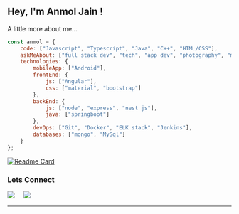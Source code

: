 <h2> Hey, I'm Anmol Jain !</h2>

A little more about me...  

```javascript
const anmol = {
    code: ["Javascript", "Typescript", "Java", "C++", "HTML/CSS"],
    askMeAbout: ["full stack dev", "tech", "app dev", "photography", "musical instruments"],
    technologies: {
        mobileApp: ["Android"],
        frontEnd: {
            js: ["Angular"],
            css: ["material", "bootstrap"]
        },
        backEnd: {
            js: ["node", "express", "nest js"],
            java: ["springboot"]
        },
        devOps: ["Git", "Docker", "ELK stack", "Jenkins"],
        databases: ["mongo", "MySql"]
    }
};
```

<!-- ![Github stats](https://github-readme-stats.vercel.app/api?username=thyanmol&show_icons=true&locale=en)  ![github streak](https://github-readme-streak-stats.herokuapp.com/?user=thyanmol&)  -->

[![Readme Card](https://github-readme-stats.vercel.app/api/pin/?username=thyanmol&repo=react-pixelate)](https://github.com/thyanmol/react-pixelate)


<h3>Lets Connect</h3>

<a href="https://www.linkedin.com/in/thyanmol/"><img src="https://img.shields.io/badge/linkedin-%230077B5.svg?&style=for-the-badge&logo=linkedin&logoColor=white" /></a>&nbsp;&nbsp;&nbsp;&nbsp;
<a href="mailto:anmoljain232606@gmail.com"><img src="https://img.shields.io/badge/gmail-%23D14836.svg?&style=for-the-badge&logo=gmail&logoColor=white" /></a>&nbsp;&nbsp;&nbsp;&nbsp;
<hr>

<!---
thyanmol/thyanmol is a ✨ special ✨ repository because its `README.md` (this file) appears on your GitHub profile.
You can click the Preview link to take a look at your changes.
--->
